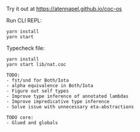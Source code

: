 Try it out at https://atennapel.github.io/coc-os

Run CLI REPL:
```
yarn install
yarn start
```

Typecheck file:
```
yarn install
yarn start lib/nat.coc
```

```
TODO:
- fst/snd for Both/Iota
- alpha equivalence in Both/Iota
- Figure out self types
- Improve type inference of annotated lambdas
- Improve impredicative type inference
- Solve issue with unnecessary eta-abstractions
```

```
TODO core:
- Glued and globals
```
